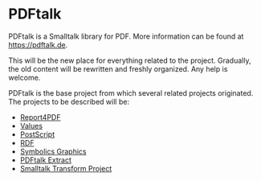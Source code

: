# PDFtalk
PDFtalk is a Smalltalk library for PDF.
More information can be found at https://pdftalk.de.

This will be the new place for everything related to the project. Gradually, the old content will be rewritten and freshly organized. Any help is welcome.

PDFtalk is the base project from which several related projects originated.
The projects to be described will be:
* [Report4PDF](http://smalltalk-bob.blogspot.com/2012/01/pdf-report-and-law-of-demeter.html)
* [Values](https://github.com/PDFtalk/Values)
* [PostScript](https://github.com/PDFtalk/PostScript)
* [RDF](https://github.com/PDFtalk/RDF)
* [Symbolics Graphics](https://github.com/PDFtalk/Symbolics-Graphics)
* [PDFtalk Extract](https://github.com/PDFtalk/PDFtalk-Extract)
* [Smalltalk Transform Project](https://github.com/PDFtalk/Smalltalk-Transform-Project)
